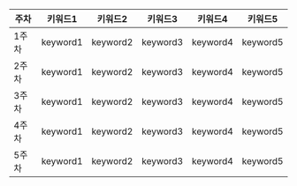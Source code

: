 | 주차  | 키워드1   | 키워드2   | 키워드3   | 키워드4   | 키워드5   |
|-------|-----------|-----------|-----------|-----------|-----------|
| 1주차 | keyword1  | keyword2  | keyword3  | keyword4  | keyword5  |
| 2주차 | keyword1  | keyword2  | keyword3  | keyword4  | keyword5  |
| 3주차 | keyword1  | keyword2  | keyword3  | keyword4  | keyword5  |
| 4주차 | keyword1  | keyword2  | keyword3  | keyword4  | keyword5  |
| 5주차 | keyword1  | keyword2  | keyword3  | keyword4  | keyword5  |
